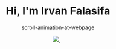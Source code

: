 <h1 align='center'>
  Hi, I'm Irvan Falasifa
</h1>

<p align='center'>
  scroll-animation-at-webpage
</p>

<p align='center'>
 <a href='mailto:irvan.falasfia@gmail.com'> 
  <img src="https://img.shields.io/badge/mail%20box-EA4335?style=for-the-badge&logo=Gmail&logoColor=white" /> 
 </a>&nbsp;&nbsp;
  
</p>
